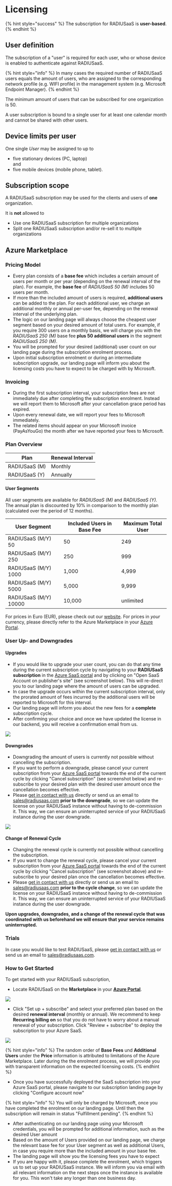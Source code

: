 # Licensing

{% hint style="success" %}
The subscription for RADIUSaaS is **user-based**.&#x20;
{% endhint %}

## User definition

The subscription of a "user" is required for each user, who or whose device is enabled to authenticate against RADIUSaaS.

{% hint style="info" %}
In many cases the required number of RADIUSaaS users equals the amount of users, who are assigned to the corresponding network profile (e.g. WIFI profile) in the management system (e.g. Microsoft Endpoint Manager).
{% endhint %}

The minimum amount of users that can be subscribed for one organization is 50.

A user subscription is bound to a single user for at least one calendar month and cannot be shared with other users.

## Device limits per user

One single _User_ may be assigned to up to

* five stationary devices (PC, laptop)\
  and
* five mobile devices (mobile phone, tablet).

## Subscription scope

A RADIUSaaS subscription may be used for the clients and users of **one** organization.&#x20;

It is **not** allowed to&#x20;

* Use one RADIUSaaS subscription for multiple organizations
* Split one RADIUSaaS subscription and/or re-sell it to multiple organizations

## Azure Marketplace

### Pricing Model

* Every plan consists of a **base fee** which includes a certain amount of users per month or per year (depending on the renewal interval of the plan). For example, the **base fee** of _RADIUSaaS 50 (M)_ includes 50 users per month.
* If more than the included amount of users is required, **additional users** can be added to the  plan. For each additional user, we charge an additional monthly or annual per-user fee, depending on the renewal interval of the underlying plan.&#x20;
* The logic on our landing page will always choose the cheapest user segment based on your desired amount of total users. For example, if you require 300 users on a monthly basis, we will charge you with the _RADIUSaaS 250 (M)_ base fee **plus 50 additional users** in the segment _RADIUSaaS 250 (M)_.
* You will be prompted for your desired (additional) user count on our landing page during the subscription enrolment process.
* Upon initial subscription enrolment or during an intermediate subscription upgrade, our landing page will inform you about the licensing costs you have to expect to be charged with by Microsoft.&#x20;

### Invoicing

* During the first subscription interval, your subscription fees are not immediately due after completing the subscription enrolment. Instead we will report them to Microsoft after your cancellation grace period has expired.&#x20;
* Upon every renewal date, we will report your fees to Microsoft immediately.
* The related items should appear on your Microsoft invoice (PayAsYouGo) the month after we have reported your fees to Microsoft.

### Plan Overview

| **Plan**      | **Renewal Interval** |
| ------------- | -------------------- |
| RADIUSaaS (M) | Monthly              |
| RADIUSaaS (Y) | Annually             |

#### User Segments

All user segments are available for _RADIUSaaS (M)_ and _RADIUSaaS (Y)._ The annual plan is discounted by 10% in comparison to the monthly plan (calculated over the period of 12 months).

| **User Segment**      | **Included Users in Base Fee** | **Maximum Total User** |
| --------------------- | ------------------------------ | ---------------------- |
| RADIUSaaS (M/Y) 50    | 50                             | 249                    |
| RADIUSaaS (M/Y) 250   | 250                            | 999                    |
| RADIUSaaS (M/Y) 1000  | 1,000                          | 4,999                  |
| RADIUSaaS (M/Y) 5000  | 5,000                          | 9,999                  |
| RADIUSaaS (M/Y) 10000 | 10,000                         | unlimited              |

For prices in Euro (EUR), please check out our <mark style="color:green;"></mark> [website](https://www.radius-as-a-service.com/pricing/). For prices in _your_ currency, please directly refer to the Azure Marketplace in your [Azure Portal](https://portal.azure.com).

### User Up- and Downgrades

#### Upgrades

* If you would like to upgrade your user count, you can do that any time during the current subscription cycle by navigating to your **RADIUSaaS subscription** in the [Azure SaaS portal](https://portal.azure.com/#blade/HubsExtension/BrowseResourceBlade/resourceType/Microsoft.SaaS%2Fresources) <mark style="color:green;"></mark> and by clicking on "Open SaaS Account on publisher's site" (see screenshot below). This will re-direct you to our landing page where the amount of users can be upgraded.
* In case the upgrade occurs within the current subscription interval, only the prorated amount of fees incurred by the additional users will be reported to Microsoft for this interval.
* Our landing page will inform you about the new fees for a **complete** subscription cycle.
* After confirming your choice and once we have updated the license in our backend, you will receive a confirmation email from us.

![](../.gitbook/assets/radius-saas-base-trimmed-landing-page.png)

#### Downgrades

* Downgrading the amount of users is currently not possible without cancelling the subscription.
* If you want to perform a downgrade, please cancel your current subscription from your <mark style="color:green;"></mark> [Azure SaaS portal](https://portal.azure.com/#blade/HubsExtension/BrowseResourceBlade/resourceType/Microsoft.SaaS%2Fresources) towards the end of the current cycle by clicking "Cancel subscription" (see screenshot below) and re-subscribe to your desired plan with the desired user amount once the cancellation becomes effective.
* Please [get in contact with us](https://www.radius-as-a-service.com/help/) directly or send us an email to [sales@radiusaas.com](mailto:sales@radiusaas.com) <mark style="color:green;"></mark> **prior to the downgrade**, so we can update the license on your RADIUSaaS instance without having to de-commission it. This way, we can ensure an uninterrupted service of your RADIUSaaS instance during the user downgrade.

![](../.gitbook/assets/radius-saas-base-trimmed-cancel-subscription.png)

#### Change of Renewal Cycle

* Changing the renewal cycle is currently not possible without cancelling the subscription.
* If you want to change the renewal cycle, please cancel your current subscription from your <mark style="color:green;"></mark> [Azure SaaS portal](https://portal.azure.com/#blade/HubsExtension/BrowseResourceBlade/resourceType/Microsoft.SaaS%2Fresources) towards the end of the current cycle by clicking "Cancel subscription" (see screenshot above) and re-subscribe to your desired plan once the cancellation becomes effective.
* Please [get in contact with us](https://www.radius-as-a-service.com/drop-a-question) directly or send us an email to [sales@radiusaas.com](mailto:sales@radiusaas.com) <mark style="color:green;"></mark> **prior to the cycle change**, so we can update the license on your RADIUSaaS instance without having to de-commission it. This way, we can ensure an uninterrupted service of your RADIUSaaS instance during the user downgrade.

**Upon upgrades,  downgrades, and a change of the renewal cycle that was coordinated with us beforehand we will ensure that your service remains uninterrupted.**

### **Trials**

In case you would like to test RADIUSaaS, please [get in contact with us](https://www.radius-as-a-service.com/start-now/) or send us an email to [sales@radiusaas.com](mailto:sales@radiusaas.com).

### How to Get Started

To get started with your RADIUSaaS subscription,

* Locate RADIUSaaS on the **Marketplace** in your [**Azure Portal**](https://portal.azure.com/#create/glueckkanja-gabag.radiusaas-transactable-prod/preview).

![](<../.gitbook/assets/Screenshot 2021-12-06 at 16.20.15.png>)

* Click "Set up + subscribe" and select your preferred plan based on the desired **renewal interval** (monthly or annual). We recommend to keep **Recurring billing** **on** so that you do not have to worry about a manual renewal of your subscription. Click "Review + subscribe" to deploy the subscription to your Azure SaaS.

![](<../.gitbook/assets/Screenshot 2021-11-19 at 09.43.54 (1).png>)

{% hint style="info" %}
The random order of **Base Fees** und **Additional Users** under the **Price** information is attributed to limitations of the Azure Marketplace. Later during the the enrolment process, we will provide you with transparent information on the expected licensing costs.
{% endhint %}

* Once you have successfully deployed the SaaS subscription into your Azure SaaS portal, please navigate to our subscription landing page by clicking "Configure account now"

{% hint style="info" %}
You will only be charged by Microsoft, once you have completed the enrolment on our landing page. Until then the subscription will remain in status "Fulfillment pending".
{% endhint %}

* After authenticating on our landing page using your Microsoft credentials, you will be prompted for additional information, such as the desired User amount
* Based on the amount of Users provided on our landing page, we charge the relevant base fee for your User segment as well as additional Users, in case you require more than the included amount in your base fee.
* The landing page will show you the licensing fees you have to expect
* If you are happy with it, please complete the enrolment, which triggers us to set up your RADIUSaaS instance. We will inform you via email with all relevant information on the next steps once the instance is available for you. This won't take any longer than one business day.
